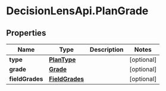 # DecisionLensApi.PlanGrade

## Properties
Name | Type | Description | Notes
------------ | ------------- | ------------- | -------------
**type** | [**PlanType**](PlanType.md) |  | [optional] 
**grade** | [**Grade**](Grade.md) |  | [optional] 
**fieldGrades** | [**FieldGrades**](FieldGrades.md) |  | [optional] 


